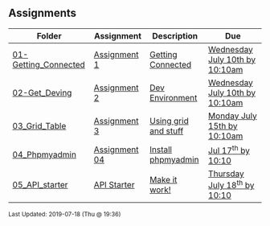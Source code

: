 ## Assignments
| Folder | Assignment | Description | Due|
 | ------------|------------|------------|------------|
 | [01-Getting_Connected](https://github.com/rugbyprof/4443-Internet-Programming/tree/master/Assignments/01-Getting_Connected) | [ Assignment 1 ](https://github.com/rugbyprof/4443-Internet-Programming/tree/master/Assignments/01-Getting_Connected) | [ Getting Connected](https://github.com/rugbyprof/4443-Internet-Programming/tree/master/Assignments/01-Getting_Connected) | [Wednesday July 10th by 10:10am](https://github.com/rugbyprof/4443-Internet-Programming/tree/master/Assignments/01-Getting_Connected) |
 | [02-Get_Deving](https://github.com/rugbyprof/4443-Internet-Programming/tree/master/Assignments/02-Get_Deving) | [ Assignment 2 ](https://github.com/rugbyprof/4443-Internet-Programming/tree/master/Assignments/02-Get_Deving) | [ Dev Environment](https://github.com/rugbyprof/4443-Internet-Programming/tree/master/Assignments/02-Get_Deving) | [Wednesday July 10th by 10:10am](https://github.com/rugbyprof/4443-Internet-Programming/tree/master/Assignments/02-Get_Deving) |
 | [03_Grid_Table](https://github.com/rugbyprof/4443-Internet-Programming/tree/master/Assignments/03_Grid_Table) | [ Assignment 3 ](https://github.com/rugbyprof/4443-Internet-Programming/tree/master/Assignments/03_Grid_Table) | [ Using grid and stuff](https://github.com/rugbyprof/4443-Internet-Programming/tree/master/Assignments/03_Grid_Table) | [Monday July 15th by 10:10am](https://github.com/rugbyprof/4443-Internet-Programming/tree/master/Assignments/03_Grid_Table) |
 | [04_Phpmyadmin](https://github.com/rugbyprof/4443-Internet-Programming/tree/master/Assignments/04_Phpmyadmin) | [ Assignment 04 ](https://github.com/rugbyprof/4443-Internet-Programming/tree/master/Assignments/04_Phpmyadmin) | [ Install phpmyadmin](https://github.com/rugbyprof/4443-Internet-Programming/tree/master/Assignments/04_Phpmyadmin) | [Jul 17<sup>th</sup> by 10:10](https://github.com/rugbyprof/4443-Internet-Programming/tree/master/Assignments/04_Phpmyadmin) |
 | [05_API_starter](https://github.com/rugbyprof/4443-Internet-Programming/tree/master/Assignments/05_API_starter) | [ API Starter ](https://github.com/rugbyprof/4443-Internet-Programming/tree/master/Assignments/05_API_starter) | [ Make it work!](https://github.com/rugbyprof/4443-Internet-Programming/tree/master/Assignments/05_API_starter) | [Thursday July 18<sup>th</sup> by 10:10](https://github.com/rugbyprof/4443-Internet-Programming/tree/master/Assignments/05_API_starter) |

<sup>Last Updated: 2019-07-18 (Thu @ 19:36)</sup>